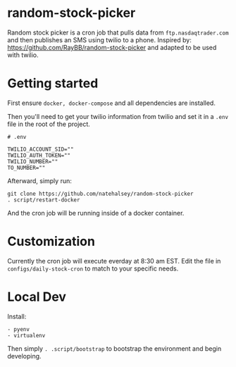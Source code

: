 # random-stock-picker

Random stock picker is a cron job that pulls data from `ftp.nasdaqtrader.com` and then publishes an SMS using twilio to a phone. Inspired by: https://github.com/RayBB/random-stock-picker and adapted to be used with twilio.

# Getting started

First ensure `docker, docker-compose` and all dependencies are installed.

Then you'll need to get your twilio information from twilio and set it in a `.env` file in the root of the project.

```
# .env

TWILIO_ACCOUNT_SID=""
TWILIO_AUTH_TOKEN=""
TWILIO_NUMBER=""
TO_NUMBER=""
```

Afterward, simply run:

```
git clone https://github.com/natehalsey/random-stock-picker
. script/restart-docker
```
And the cron job will be running inside of a docker container. 

# Customization

Currently the cron job will execute everday at 8:30 am EST. Edit the file in `configs/daily-stock-cron` to match to your specific needs.

# Local Dev

Install:

```
- pyenv
- virtualenv
```

Then simply `. .script/bootstrap` to bootstrap the environment and begin developing.
